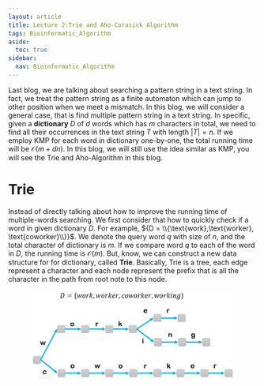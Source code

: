 ```yaml
---
layout: article
title: Lecture 2:Trie and Aho-Corasick Algorithm
tags: Bioinformatic_Algorithm
aside:
  toc: true
sidebar:
  nav: Bioinformatic_Algorithm
---
```


Last blog, we are talking about searching a pattern string in a text string. In fact, we treat the pattern string as a finite automaton which can jump to other position when we meet a mismatch. In this blog, we will consider a general case, that is find multiple pattern string in a text string. In specific, given a **dictionary** $D$ of $d$ words which has $m$ characters in total, we need to find all their occurrences in the text string $T$ with length $\vert T \vert = n$. If we employ KMP for each word in dictionary one-by-one, the total running time will be $\mathcal{O}(m+dn)$. In this blog, we will still use the idea similar as KMP, you will see the Trie and Aho-Algorithm in this blog.

<!--more-->

# Trie

Instead of directly talking about how to improve the running time of multiple-words searching. We first consider that how to quickly check if a word in given dictionary $D$. For example, ${D = \\{\text{work},\text{worker}, \text{coworker}\\}}$. We denote the query word $q$ with size of $n$, and the total character of dictionary is $m$. If we compare word $q$ to each of the word in $D$, the running time is $\mathcal{O}(m)$. But, know, we can construct a new data structure for for dictionary, called **Trie**. Basically, Trie is a tree, each edge represent a character and each node represent the prefix that is all the character in the path from root note to this node. 

<p align="center">
    <img src="/post_image/Bioinformatic_Algorithm/Trie_dastr.png" width="80%">
</p>

